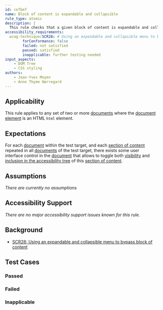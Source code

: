 ```yaml
---
id: cefbef
name: Block of content is expandable and collapsible
rule_type: atomic
description: |
  This rule checks that a given block of content is expandable and collapsible
accessibility_requirements:
  wcag-technique:SCR28: # Using an expandable and collapsible menu to bypass block of content
		forConformance: false
		failed: not satisfied
		passed: satisfied
		inapplicable: further testing needed
input_aspects:
	- DOM Tree
	- CSS styling
authors:
	- Jean-Yves Moyen
	- Anne Thyme Nørregard
---
```


## Applicability

This rule applies to any set of two or more [documents](#https://www.w3.org/TR/dom/#concept-document) where the [document element](#https://www.w3.org/TR/dom/#document-element) is an HTML `html` element.

## Expectations

For each [document](#https://www.w3.org/TR/dom/#concept-document) within the test target, and each [section of content](#section-of-content) repeated in all [documents](#https://www.w3.org/TR/dom/#concept-document) of the test target, there exists some user interface control in the [document](#https://www.w3.org/TR/dom/#concept-document) that allows to toggle both [visibility](#visible) and [inclusion in the accessibility tree](#included-in-the-accessibility-tree) of this [section of content](#section-of-content).

## Assumptions

_There are currently no assumptions_

## Accessibility Support

_There are no major accessibility support issues known for this rule._

## Background

- [SCR28: Using an expandable and collapsible menu to bypass block of content](https://www.w3.org/WAI/WCAG21/Techniques/client-side-script/SCR28)

## Test Cases

### Passed

### Failed

### Inapplicable
